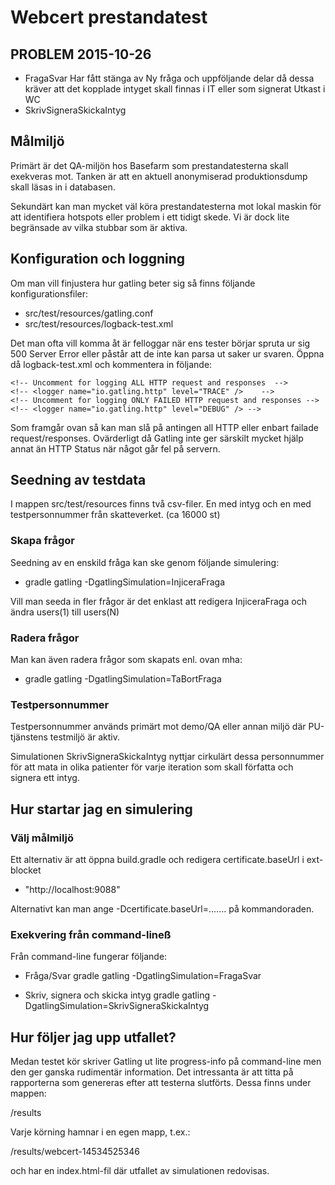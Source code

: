 # Webcert prestandatest

## PROBLEM 2015-10-26
- FragaSvar Har fått stänga av Ny fråga och uppföljande delar då dessa kräver att det kopplade intyget skall finnas i IT eller som signerat Utkast i WC
- SkrivSigneraSkickaIntyg

## Målmiljö
Primärt är det QA-miljön hos Basefarm som prestandatesterna skall exekveras mot. Tanken är att en aktuell anonymiserad produktionsdump skall läsas in i databasen.
 
Sekundärt kan man mycket väl köra prestandatesterna mot lokal maskin för att identifiera hotspots eller problem i ett tidigt skede. Vi är dock lite begränsade av vilka stubbar som är aktiva.

## Konfiguration och loggning
Om man vill finjustera hur gatling beter sig så finns följande konfigurationsfiler:

- src/test/resources/gatling.conf
- src/test/resources/logback-test.xml

Det man ofta vill komma åt är felloggar när ens tester börjar spruta ur sig 500 Server Error eller påstår att de inte kan parsa ut saker ur svaren. Öppna då logback-test.xml och kommentera in följande:

    <!-- Uncomment for logging ALL HTTP request and responses  -->
    <!-- <logger name="io.gatling.http" level="TRACE" />    -->
    <!-- Uncomment for logging ONLY FAILED HTTP request and responses -->
    <!-- <logger name="io.gatling.http" level="DEBUG" /> -->    
 
Som framgår ovan så kan man slå på antingen all HTTP eller enbart failade request/responses. Ovärderligt då Gatling inte ger särskilt mycket hjälp annat än HTTP Status när något går fel på servern. 

## Seedning av testdata
I mappen src/test/resources finns två csv-filer. En med intyg och en med testpersonnummer från skatteverket. (ca 16000 st)

### Skapa frågor
Seedning av en enskild fråga kan ske genom följande simulering:

- gradle gatling -DgatlingSimulation=InjiceraFraga

Vill man seeda in fler frågor är det enklast att redigera InjiceraFraga och ändra users(1) till users(N)

### Radera frågor
Man kan även radera frågor som skapats enl. ovan mha:

- gradle gatling -DgatlingSimulation=TaBortFraga

### Testpersonnummer
Testpersonnummer används primärt mot demo/QA eller annan miljö där PU-tjänstens testmiljö är aktiv.

Simulationen SkrivSigneraSkickaIntyg nyttjar cirkulärt dessa personnummer för att mata in olika patienter för varje 
iteration som skall författa och signera ett intyg.

## Hur startar jag en simulering

### Välj målmiljö
Ett alternativ är att öppna build.gradle och redigera certificate.baseUrl i ext-blocket

- "http://localhost:9088"

Alternativt kan man ange -Dcertificate.baseUrl=....... på kommandoraden.

### Exekvering från command-lineß

Från command-line fungerar följande:

- Fråga/Svar
  gradle gatling -DgatlingSimulation=FragaSvar

  
- Skriv, signera och skicka intyg
  gradle gatling -DgatlingSimulation=SkrivSigneraSkickaIntyg

## Hur följer jag upp utfallet?
Medan testet kör skriver Gatling ut lite progress-info på command-line men den ger ganska rudimentär information. Det intressanta är att titta på rapporterna som genereras efter att testerna slutförts. Dessa finns under mappen:

/results

Varje körning hamnar i en egen mapp, t.ex.:

/results/webcert-14534525346

och har en index.html-fil där utfallet av simulationen redovisas.